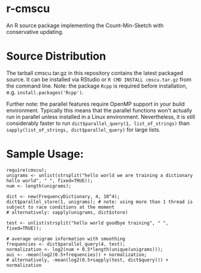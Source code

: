 # r-cmscu
An R source package implementing the Count-Min-Sketch with conservative updating.

# Source Distribution
The tarball cmscu.tar.gz in this repository contains the latest packaged source. It can be installed via RStudio or `R CMD INSTALL cmscu.tar.gz` from the command line. Note: the package `Rcpp` is required before installation, e.g. `install.packages('Rcpp')`.

Further note: the parallel features require OpenMP support in your build environment. Typically this means that the parallel functions won't actually run in parallel unless installed in a Linux environment. Nevertheless, it is still considerably faster to run `dict$parallel_query(1, list_of_strings)` than `sapply(list_of_strings, dict$parallel_query)` for large lists.

# Sample Usage:
    require(cmscu);
    unigrams <- unlist(strsplit("hello world we are training a dictionary hello world", " ", fixed=TRUE));
    num <- length(unigrams);
    
    dict <- new(FrequencyDictionary, 4, 10^4);
    dict$parallel_store(1, unigrams); # note: using more than 1 thread is subject to race conditions at the moment
    # alternatively: sapply(unigrams, dict$store)
    
    test <- unlist(strsplit("hello world goodbye training", " ", fixed=TRUE));
    
    # average unigram information with smoothing
    frequencies <- dict$parallel_query(4, test);
    normalization <- log2(num + 0.5*length(unique(unigrams)));
    aui <- -mean(log2(0.5+frequencies)) + normalization;
    # alternatively, -mean(log2(0.5+sapply(test, dict$query))) + normalization
    
